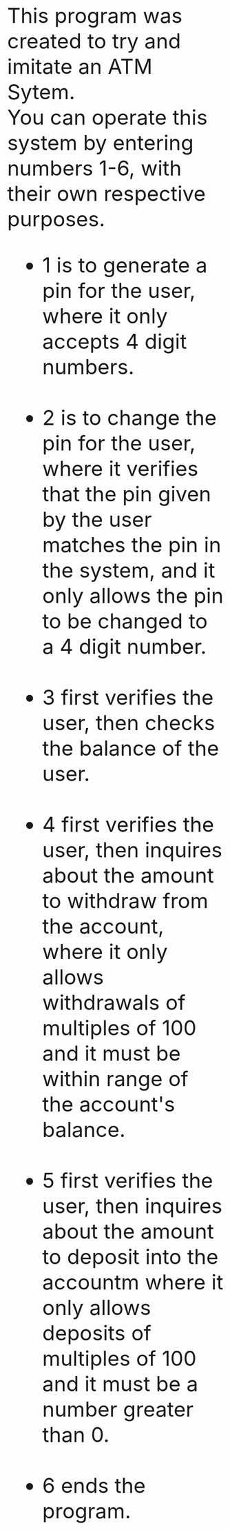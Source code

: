 <font size = "18">This program was created to try and imitate an ATM Sytem.<br>
You can operate this system by entering numbers 1-6, with their own respective purposes.<br>
<ul>
<li>1 is to generate a pin for the user, where it only accepts 4 digit numbers.</li><br>
<li>2 is to change the pin for the user, where it verifies that the pin given by the user matches the pin in the system, and it only allows the pin to be changed to a 4 digit number.</li><br>
<li>3 first verifies the user, then checks the balance of the user.</li><br>
<li>4 first verifies the user, then inquires about the amount to withdraw from the account, where it only allows withdrawals of multiples of 100 and it must be within range of the account's balance.</li><br>
<li>5 first verifies the user, then inquires about the amount to deposit into the accountm where it only allows deposits of multiples of 100 and it must be a number greater than 0.</li><br>
<li>6 ends the program.</li>
</ul>
</font">
